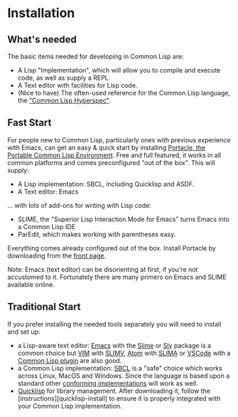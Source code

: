 # Installation

## What's needed

The basic items needed for developing in Common Lisp are:

- A Lisp "Implementation", which will allow you to compile and execute code, as well as supply a REPL.
- A Text editor with facilities for Lisp code. 
- (Nice to have) The often-used reference for the Common Lisp language, the ["Common Lisp Hyperspec"][hyperspec].

## Fast Start

For people new to Common Lisp, particularly ones with previous experience with Emacs, can get an easy & quick start by installing [Portacle, the Portable Common Lisp Environment][portacle]. 
Free and full featured, it works in all common platforms and comes preconfigured "out of the box". This will supply:

- A Lisp implementation: SBCL, including Quicklisp and ASDF.
- A Text editor: Emacs

... with lots of add-ons for writing with Lisp code: 
- SLIME, the "Superior Lisp Interaction Mode for Emacs" turns Emacs into a Common Lisp IDE
- ParEdit, which makes working with parentheses easy. 

Everything comes already configured out of the box. Install Portacle by downloading from the [front page][portacle].

Note: Emacs (text editor) can be disorienting at first, if you're not accustomed to it. Fortunately there are many primers on Emacs and SLIME available online. 

## Traditional Start

If you prefer installing the needed tools separately you will need to install and set up:

- a Lisp-aware text editor: [Emacs][emacs] with the [Slime][slime] or [Sly][sly] package is a common choice but [VIM][vim] with [SLIMV][slimv], [Atom][atom] with [SLIMA][slima] or [VSCode][vscode] with a [Common Lisp plugin][vscode-plugin] are also good.
- a Common Lisp implementation: [SBCL][sbcl] is a "safe" choice which works across Linux, MacOS and Windows. Since the language is based upon a standard other [conforming implementations][awesome-cl-implementations] will work as well.
- [Quicklisp][quicklisp] for library management. After downloading it, follow the [instructions][quicklisp-install] to ensure it is properly integrated with your Common Lisp implementation.

[atom]: https://atom.io
[awesome-cl-implementations]: https://github.com/GustavBertram/awesome-common-lisp-learning#common-lisp-implementations
[emacs]: https://www.gnu.org/software/emacs/
[hyperspec]:  http://www.lispworks.com/documentation/HyperSpec/Front/Contents.htm
[portacle]: https://portacle.github.io/
[quicklisp]: http://www.quicklisp.org/beta/#installation
[sbcl]: http://www.sbcl.org/
[slima]: https://atom.io/packages/slima
[slime]: https://common-lisp.net/project/slime/
[slimv]: https://github.com/kovisoft/slimv
[sly]: https://github.com/joaotavora/sly
[vim]: https://www.google.com/search?q=vim
[vscode-plugin]:  https://marketplace.visualstudio.com/items?itemName=ailisp.commonlisp-vscode
[vscode]:https://code.visualstudio.com
